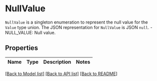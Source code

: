 # NullValue

`NullValue` is a singleton enumeration to represent the null value for the `Value` type union.  The JSON representation for `NullValue` is JSON `null`.   - NULL_VALUE: Null value.

## Properties
Name | Type | Description | Notes
------------ | ------------- | ------------- | -------------

[[Back to Model list]](../README.md#documentation-for-models) [[Back to API list]](../README.md#documentation-for-api-endpoints) [[Back to README]](../README.md)


